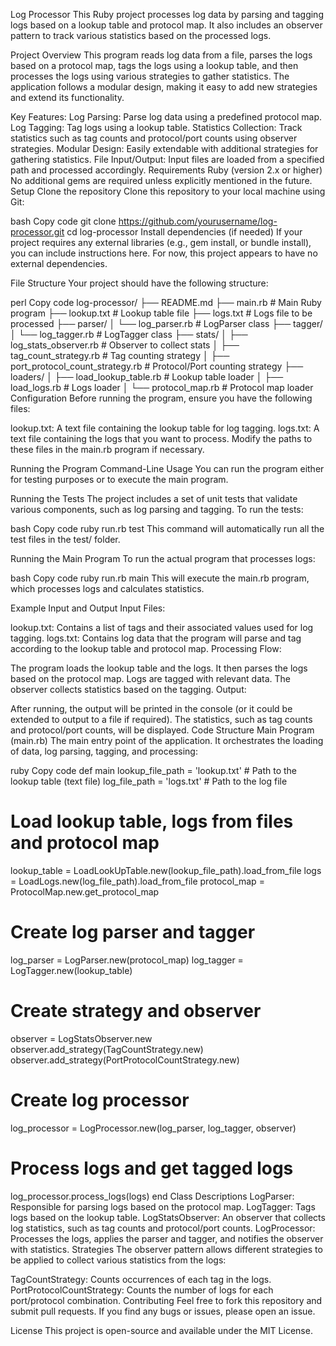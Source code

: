Log Processor
This Ruby project processes log data by parsing and tagging logs based on a lookup table and protocol map. It also includes an observer pattern to track various statistics based on the processed logs.

Project Overview
This program reads log data from a file, parses the logs based on a protocol map, tags the logs using a lookup table, and then processes the logs using various strategies to gather statistics. The application follows a modular design, making it easy to add new strategies and extend its functionality.

Key Features:
Log Parsing: Parse log data using a predefined protocol map.
Log Tagging: Tag logs using a lookup table.
Statistics Collection: Track statistics such as tag counts and protocol/port counts using observer strategies.
Modular Design: Easily extendable with additional strategies for gathering statistics.
File Input/Output: Input files are loaded from a specified path and processed accordingly.
Requirements
Ruby (version 2.x or higher)
No additional gems are required unless explicitly mentioned in the future.
Setup
Clone the repository
Clone this repository to your local machine using Git:

bash
Copy code
git clone https://github.com/yourusername/log-processor.git
cd log-processor
Install dependencies (if needed)
If your project requires any external libraries (e.g., gem install, or bundle install), you can include instructions here. For now, this project appears to have no external dependencies.

File Structure
Your project should have the following structure:

perl
Copy code
log-processor/
├── README.md
├── main.rb                  # Main Ruby program
├── lookup.txt               # Lookup table file
├── logs.txt                 # Logs file to be processed
├── parser/
│   └── log_parser.rb        # LogParser class
├── tagger/
│   └── log_tagger.rb        # LogTagger class
├── stats/
│   ├── log_stats_observer.rb # Observer to collect stats
│   ├── tag_count_strategy.rb  # Tag counting strategy
│   ├── port_protocol_count_strategy.rb # Protocol/Port counting strategy
├── loaders/
│   ├── load_lookup_table.rb  # Lookup table loader
│   ├── load_logs.rb          # Logs loader
│   └── protocol_map.rb       # Protocol map loader
Configuration
Before running the program, ensure you have the following files:

lookup.txt: A text file containing the lookup table for log tagging.
logs.txt: A text file containing the logs that you want to process.
Modify the paths to these files in the main.rb program if necessary.

Running the Program
Command-Line Usage
You can run the program either for testing purposes or to execute the main program.

Running the Tests
The project includes a set of unit tests that validate various components, such as log parsing and tagging. To run the tests:

bash
Copy code
ruby run.rb test
This command will automatically run all the test files in the test/ folder.

Running the Main Program
To run the actual program that processes logs:

bash
Copy code
ruby run.rb main
This will execute the main.rb program, which processes logs and calculates statistics.

Example Input and Output
Input Files:

lookup.txt: Contains a list of tags and their associated values used for log tagging.
logs.txt: Contains log data that the program will parse and tag according to the lookup table and protocol map.
Processing Flow:

The program loads the lookup table and the logs.
It then parses the logs based on the protocol map.
Logs are tagged with relevant data.
The observer collects statistics based on the tagging.
Output:

After running, the output will be printed in the console (or it could be extended to output to a file if required).
The statistics, such as tag counts and protocol/port counts, will be displayed.
Code Structure
Main Program (main.rb)
The main entry point of the application. It orchestrates the loading of data, log parsing, tagging, and processing:

ruby
Copy code
def main
  lookup_file_path = 'lookup.txt'  # Path to the lookup table (text file)
  log_file_path = 'logs.txt'  # Path to the log file

  # Load lookup table, logs from files and protocol map
  lookup_table = LoadLookUpTable.new(lookup_file_path).load_from_file
  logs = LoadLogs.new(log_file_path).load_from_file
  protocol_map = ProtocolMap.new.get_protocol_map

  # Create log parser and tagger
  log_parser = LogParser.new(protocol_map)
  log_tagger = LogTagger.new(lookup_table)

  # Create strategy and observer
  observer = LogStatsObserver.new
  observer.add_strategy(TagCountStrategy.new)
  observer.add_strategy(PortProtocolCountStrategy.new)

  # Create log processor
  log_processor = LogProcessor.new(log_parser, log_tagger, observer)

  # Process logs and get tagged logs
  log_processor.process_logs(logs)
end
Class Descriptions
LogParser: Responsible for parsing logs based on the protocol map.
LogTagger: Tags logs based on the lookup table.
LogStatsObserver: An observer that collects log statistics, such as tag counts and protocol/port counts.
LogProcessor: Processes the logs, applies the parser and tagger, and notifies the observer with statistics.
Strategies
The observer pattern allows different strategies to be applied to collect various statistics from the logs:

TagCountStrategy: Counts occurrences of each tag in the logs.
PortProtocolCountStrategy: Counts the number of logs for each port/protocol combination.
Contributing
Feel free to fork this repository and submit pull requests. If you find any bugs or issues, please open an issue.

License
This project is open-source and available under the MIT License.